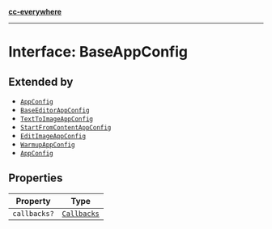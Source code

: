 [**cc-everywhere**](../../../../../index.md)

***

# Interface: BaseAppConfig

## Extended by

- [`AppConfig`](../../3p/app-config-types/interfaces/app-config.md)
- [`BaseEditorAppConfig`](../../editor/app-config-types/interfaces/base-editor-app-config.md)
- [`TextToImageAppConfig`](../../module/app-config-types/interfaces/text-to-image-app-config.md)
- [`StartFromContentAppConfig`](../../module/app-config-types/interfaces/start-from-content-app-config.md)
- [`EditImageAppConfig`](../../module/app-config-types/interfaces/edit-image-app-config.md)
- [`WarmupAppConfig`](../../module/app-config-types/interfaces/warmup-app-config.md)
- [`AppConfig`](../../quick-action/app-config-types/interfaces/app-config.md)

## Properties

| Property | Type |
| ------ | ------ |
| <a id="callbacks"></a> `callbacks?` | [`Callbacks`](../../callbacks-types/interfaces/callbacks.md) |
